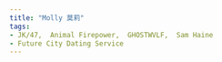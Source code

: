 ```yaml
---
title: "Molly 莫莉"
tags:
- JK/47,  Animal Firepower,  GHOSTWVLF,  Sam Haine
- Future City Dating Service
---
```

